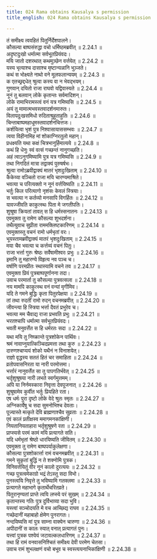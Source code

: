 ```yaml
---
title: 024 Rama obtains Kausalya s permission
title_english: 024 Rama obtains Kausalya s permission

---
```

<div class="audioEmbed"  caption="श्रीराम-हरिसीताराममूर्ति-घनपाठिभ्यां वचनम्" src="https://archive.org/download/Ramayana-recitation-Sriram-harisItArAmamUrti-Ghanapaati-v2/Kanda_2/Kanda_2_AYK-024-Ramasya_Kousalyopadeshaha.mp3"></div>

  
तं समीक्ष्य त्ववहितं पितुर्निर्देशपालने।  
कौसल्या बाष्पसंरुद्धा वचो धर्मिष्ठमब्रवीत् ॥ 2.24.1 ॥   
अदृष्टदुःखो धर्मात्मा सर्वभूतप्रियंवदः।  
मयि जातो दशरथात् कथमुञ्छेन वर्त्तयेत् ॥ 2.24.2 ॥   
यस्य भृत्याश्च दासाश्च मृष्टान्यन्नानि भुञ्जते।  
कथं स भोक्ष्यते नाथो वने मूलफलान्ययम् ॥ 2.24.3 ॥   
क एतच्छ्रद्दधेत् श्रुत्वा कस्य वा न भेवद्भयम्।  
गुणवान् दयितो राजा राघवो यद्विवास्यते ॥ 2.24.4 ॥   
नूनं तु बलवान् लोके कृतान्तः सर्वमादिशन्।  
लोके रामाभिरामस्त्वं वनं यत्र गमिष्यसि ॥ 2.24.5 ॥   
अयं तु मामात्मभवस्तवादर्शनमारुतः।  
विलापदुःखसमिधो रुदिताश्रुहुताहुतिः ॥ 2.24.6 ॥   
चिन्ताबाष्पमहाधूमस्तवादर्शनचित्तजः।  
कर्शयित्वा भृशं पुत्र निश्वासायाससम्भवः ॥ 2.24.7 ॥   
त्वया विहीनामिह मां शोकाग्निरतुलो महान्।  
प्रधक्ष्यति यथा कक्षं चित्रभानुर्हिमात्यये ॥ 2.24.8 ॥   
कथं हि धेनुः स्वं वत्सं गच्छन्तं नानुगच्छति।  
अहं त्वाऽनुगमिष्यामि पुत्र यत्र गमिष्यसि ॥ 2.24.9 ॥   
तथा निगदितं मात्रा तद्वाक्यं पुरुषर्षभः।  
श्रुत्वा रामोऽब्रवीद्वाक्यं मातरं भृशदुःखिताम् ॥ 2.24.10 ॥   
कैकेय्या वञ्चितो राजा मयि चारण्यमाश्रिते।  
भवत्या च परित्यक्तो न नूनं वर्त्तयिष्यति ॥ 2.24.11 ॥   
भर्तुः किल परित्यागो नृशंसः केवलं स्त्रियाः।  
स भवत्या न कर्तव्यो मनसापि विगर्हितः ॥ 2.24.12 ॥   
यावज्जीवति काकुत्स्थः पिता मे जगतीपतिः।  
शुश्रूषा क्रियतां तावत् स हि धर्मस्सनातनः ॥ 2.24.13 ॥   
एवमुक्ता तु रामेण कौसल्या शुभदर्शना।  
तथैत्युवाच सुप्रीता राममक्लिष्टकारिणम् ॥ 2.24.14 ॥   
एवमुक्तस्तु वचनं रामो धर्मभृतां वरः।  
भूयस्तामब्रवीद्वाक्यं मातरं भृशदुःखिताम् ॥ 2.24.15 ॥   
मया चैव भवत्या च कर्त्तव्यं वचनं पितुः।  
राजा भर्त्ता गुरुः श्रेष्ठः सर्वेषामीश्वरः प्रभुः ॥ 2.24.16 ॥   
इमानि तु महारण्ये विहृत्य नव पञ्च च।  
वर्षाणि परमप्रीतः स्थास्यामि वचने तव ॥ 2.24.17 ॥   
एवमुक्ता प्रियं पुत्रबाष्पपूर्णानना तदा।  
उवाच परमार्ता तु कौसल्या पुत्रवत्सला ॥ 2.24.18 ॥   
नय मामपि काकुत्स्थ वनं वन्यां मृगीमिव।  
यदि ते गमने बुद्धिः कृता पितुरपेक्षया ॥ 2.24.19 ॥   
तां तथा रुदतीं रामो रुदन् वचनमब्रवीत् ॥ 2.24.20 ॥   
जीवन्त्या हि स्त्रिया भर्त्ता दैवतं प्रभुरेव च।  
भवत्या मम चैवाद्य राजा प्रभवति प्रभुः ॥ 2.24.21 ॥   
भरतश्चापि धर्मात्मा सर्वभूतप्रियंवदः।  
भवती मनुवर्त्तेत स हि धर्मरतः सदा ॥ 2.24.22 ॥   
यथा मयि तु निष्क्रान्ते पुत्रशोकेन पार्थिवः।  
श्रमं नावाप्नुयात्किञ्चिदप्रमत्ता तथा कुरु ॥ 2.24.23 ॥   
दारुणश्चाप्ययं शोको यथैनं न विनाशयेत्।  
राज्ञो वृद्धस्य सततं हितं चर समाहिता ॥ 2.24.24 ॥   
व्रतोपवासनिरता या नारी परमोत्तमा।  
भर्त्तारं नानुवर्त्तेत सा तु पापगतिर्भवेत् ॥ 2.24.25 ॥   
भर्तृशुश्रूषया नारी लभते स्वर्गमुत्तमम्।  
अपि या निर्नमस्कारा निवृत्ता देवपूजनात् ॥ 2.24.26 ॥   
शुश्रूषामेव कुर्वीत भर्तुः प्रियहिते रता।  
एष धर्मः पुरा दृष्टो लोके वेदे श्रुतः स्मृतः ॥ 2.24.27 ॥   
अग्निकार्येषु च सदा सुमनोभिश्च देवताः।  
पूज्यास्ते मत्कृते देवि ब्राह्मणाश्चैव सुव्रताः ॥ 2.24.28 ॥   
एवं कालं प्रतीक्षस्व ममागमनकांक्षिणी।  
नियतानियताहारा भर्तृशुश्रूषणे रता ॥ 2.24.29 ॥   
प्राप्स्यसे परमं कामं मयि प्रत्यागते सति।  
यदि धर्मभृतां श्रेष्ठो धारयिष्यति जीवितम् ॥ 2.24.30 ॥   
एवमुक्ता तु रामेण बाष्पपर्याकुलेक्षणा।  
कौसल्या पुत्रशोकार्त्ता रामं वचनमब्रवीत् ॥ 2.24.31 ॥   
गमने सुकृतां बुद्धिं न ते शक्नोमि पुत्रक।  
विनिवर्त्तयितुं वीर नूनं कालो दुरत्ययः ॥ 2.24.32 ॥   
गच्छ पुत्रत्वमेकाग्रो भद्रं तेऽस्तु सदा विभो।  
पुनस्त्वयि निवृत्ते तु भविष्यामि गतक्लमा ॥ 2.24.33 ॥   
प्रत्यागते महाभागे कृतार्थेचरितव्रते।  
पितुरानृण्यतां प्राप्ते त्वयि लप्स्ये परं सुखम् ॥ 2.24.34 ॥   
कृतान्तस्य गतिः पुत्र दुर्विभाव्या सदा भुवि।  
यस्त्वां सञ्चोदयति मे वच आच्छिद्य राघव ॥ 2.24.35 ॥   
गच्छेदानीं महाबाहो क्षेमेण पुनरागतः।  
नन्दयिष्यसि मां पुत्र साम्ना वाक्येन चारुणा ॥ 2.24.36 ॥   
अपीदानीं स कालः स्यात् वनात् प्रत्यागतं पुनः।  
यत्त्वां पुत्रक पश्येयं जटावल्कलधारिणम् ॥ 2.24.37 ॥   
तथा हि रामं वनवासनिश्चितं समीक्ष्य देवी परमेण चेतसा।  
उवाच रामं शुभलक्षणं वचो बभूव च स्वस्त्ययनाभिकांक्षिणी ॥ 2.24.38 ॥   